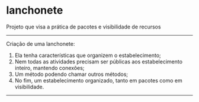 # lanchonete
Projeto que visa a prática de pacotes e visibilidade de recursos

----------------------------------------------------------------------------------
Criação de uma lanchonete:

1. Ela tenha características que organizem o estabelecimento;
2. Nem todas as atividades precisam ser públicas aos estabelecimento inteiro, mantendo conexões;
3. Um método podendo chamar outros métodos;
4. No fim, um estabelecimento organizado, tanto em pacotes como em visibilidade.
----------------------------------------------------------------------------------
